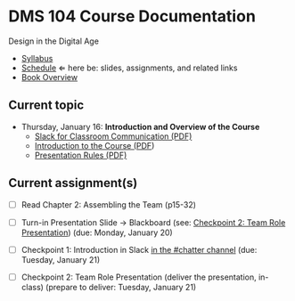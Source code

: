 # DMS 104 Course Documentation
Design in the Digital Age

- [Syllabus](syllabus.md)
- [Schedule](schedule.md)  &lArr; here be: slides, assignments, and related links
- [Book Overview](book-overview.md)

## Current topic

- Thursday, January 16: **Introduction and Overview of the Course**
  - [Slack for Classroom Communication (PDF)](01-Introduction/slack-for-classroom-communication.pdf)
  - [Introduction to the Course (PDF](01-introduction/introduction.pdf))
  - [Presentation Rules (PDF)](01-introduction/presentation-rules.pdf)

## Current assignment(s)

- [ ] Read Chapter 2: Assembling the Team (p15-32)
- [ ] Turn-in Presentation Slide &rarr; Blackboard (see: [Checkpoint 2: Team Role Presentation](checkpoint02-team-role-presentation/instructions.md)) (due: Monday, January 20)
- [ ] Checkpoint 1: Introduction in Slack [in the #chatter channel](https://app.slack.com/client/TS485SS6R/CS3PUNWFN) (due: Tuesday, January 21)
- [ ] Checkpoint 2: Team Role Presentation (deliver the presentation, in-class) (prepare to deliver: Tuesday, January 21)

